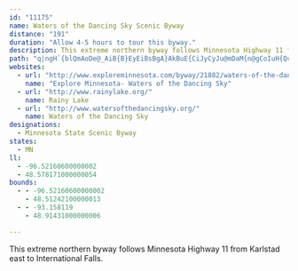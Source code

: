 ```yaml
---
id: "11175"
name: Waters of the Dancing Sky Scenic Byway
distance: "191"
duration: "Allow 4-5 hours to tour this byway."
description: This extreme northern byway follows Minnesota Highway 11 from Karlstad east to International Falls.
path: "q|ngH`{blQmAoDe@_AiB{B}EyEiBsBgA}AkBuE{CiJyCyJu@mDaM{n@gCoIuH{QcDgJoAgFsJke@cAiHg@aGGgF@yDHsB\\sFZsBvB{K~@gG^kG@oGEmDa@mGmEy_@}AaHiBmFeCmE_T}XoDeEgHiGa`A{t@mCgBwDgB}LsCkE}A{DmCeJuH}CyBgGeCmA[aCWkCGy`@k@iAQ{CaAcAe@qCyBeCaDiAkBcIqPoI{QqC{H_\\obA_JqYi@aCuAmIeH{e@cA{I{BuVs@uLu@qQa@aLg@qg@Y_Ec@aEo@gEcD}PeAeEgA{GqMip@kYylBwXkbBiDoTqLe~@}_@mrCkCiS}AoPe@uGi@kHs@mNcGmkBs@kS_Cmv@s@kRcNo{C{@uLkEi`@gAkJm@_EmCsMuAsFu[uhAyCgIsC_GmB}Csg@yq@wEyDuDmBm^{LmDyAkBgA}AsAiBmByAwBmBoDeBeFy@mDs@_Ei@cFOsEKqIF}h@_EWiCu@mC}AiBmBmBsCiwAuyCu`@kgA{Laa@iU}v@yn@efC{d@gbC}EqUaJ_`@eOup@mF{RghAgwD_CmHyBoEwEaHy_@{^soAilA}H_IcIgHeDgBgEsAoAM_c@YaFQ}GmDkBsA}CmDwAyBiB_Eul@scBiC{Fig@{}@gEsImDeIgTsh@s^w~@}DmNo^kcBk`@_hB{GiZoDuNaDeN}Jya@cBeJi@{DcAaMuK_kBeCi]eb@k_Fc@yGY{LEwUO_zGYwlC?g\\DyFIcMDqHA_PNi]?eWNoa@BebA]}m@Um}B`@gEbAmElBcHb@yBZsCLgEOmDW_CyBsOc@cEQkDmA_c@u@m\\o@{gC_@qdCC{eAEmIIaFo@uH_AmGmAmFcA_D_DyIiBaEir@kgBeBuFsAeGaZiwBmFoe@wHkj@yAgO]aG[qJwEcfBmP_sC[sCY{AuAoFa@cA{s@q}AiAuCs@eCoAsFo@sDsTe_BmXkqB]oBaAmIy@oOiPy_E_AeOgDqa@q@mKyDmc@kAsJcDkOiBmHcQut@yTe}@uYslAeBuH_BgIy@yFy@{He@gG{GusAgFeaAgFedA?yJTgGRmCXaCj@sDh@}B|@oCdC{FbBiCvBoCtB_BtBqAtAm@nD_ApFg@nb@A~KHlEUnC_Ab@q@p@q@|@iA|AmC|C_IfHwPjwAwgD|Uek@fF}M|CsJlJy[~fBm}FjGaRbIcUvEwNbXo|@xP{n@fG}ShuAarEbw@ugCfqAqhE`IkV|Qsh@xVwy@hAaExAyEhCiKhBkIxDkUntBa~Ntq@izEvCoQbFqVnA_H`Jom@bCoS|Cw\\bCcRptBszNnCuP|EyUbBkJrQgnAlDmWbBaP~@aLr@aHrBoObmBcyMxA_KdBuJzEkVzB{NjGwc@lCeXhBoOrC}QnPakAb@qFTyF@}FOgK{NwrI{Do`CWmQu@i^OkO@cGh@gJh@{E\\iBpCcMp@kDh@iE^sETsE@_DAsz@NsDTsBbAeFVgEd@wz@]w~AKe`BDmJJyBl@gFdAuFf@eB~AyDhB_DxBaC~BeBzb@qStDeCx@w@bBaCxA{C`B{EpAcH\\aDvJijAfRsxBRsJE{FyBof@u@gWy@qSAmFF{FvGmlAdRwcBVuDtAgMRgFFikBQ}Ic@uGe@yEmB_KuAcFsCyGyIoNoHaKkFaIy@{AyDqJgAuE{AgIo@oKMqH?_\\\\kpFj@elOB{DHsBt@yF^kBn@sBdpAaoC`CgE~BeCdCmA|@W~AOrt@ChVJlv@vC~FErDw@jFgBdTaKl@_@tAyAfAsAx@sAhAqCrCcKhPak@pA_G|@aHjLiyAJyCFoGIqDi@eP_Aob@kJmfBEmC?uG~Aeh@x@eUXiExAqQbDy]r@_OdAe`@v@kRv@uG`Jsg@vAsKJaBRyDHyHs@uhAH_FT_D^yCfAgFzBaGt[ml@lF}JlE_J`DaIng@ujArAaDh@eBhAgFn@gERsI?qZi@}bBsAmoCi@keD{@kj@g@_W[}}@m@kgCD}PL_wBXobAWqLq@aHaBuIsBmI_BoHo@sDsAsM[wHGeGBsGd@kV^{JVmChDaXb@cGJkI?a\\oCee@M{DIaUEiDKqBY_DiE}XYmCYsCMiE?cCByDbAoIlCoQz@iLbA_Z|@_OjAiNXiFHkCJ_nAHcKr@}[Es[@}G~@u}@FqB^mE|I_bAXeBrAmFrAmCxByCrAgAlD_Bnd@oNlEeBdD{A`EeCjCqB|r@cm@rB_BlBgAhCeAnE_Ahm@aFnB_@bCy@lDeBxOcLdEcBfCo@bF]znBjB`m@^poAr@|FGbUXvWIrQNjA@xCj@dJzDbDdBtCl@`CLdNcA|][pFu@vHsAlCcAxBuAfd@{g@lHwIr@iApBsFpAmG^sFMis@v@q{@HoRWsnKDeTl@yeAUcRc@{My@uU{@eZ{IykCMuKBsf@H}`@OmLi@{KsP{rBo@cJ_@gIIaHe@g_B_@mz@CuQEaG_@sNs@gLe@{DcE}WqA{JyC_\\_Eag@IiBiB}`EC{PKkL@qFEyIO}HOsC_@aDu@}E}AuFqBmEeB{CwKuNyA_CaEmJsAoEkAqFsJom@iCiO}FcX{@eFw@oGUmJEqSHkG?u`@Jgn@EaGYeFo@cGcBeKgCaJw[iy@cGiPuPmb@sDgKoKwXyA_Dme@umAeAsBcAsAgCkCkCmAgBg@sEQiiAEcwARkHMsBMoA_@_Bs@_Aq@s@m@sYe]kJ{LuKiWiS{f@uJcUa@yASkAi@yHc@gC_BmEyCmE}@qCi@mCAgAXuEJmKBq[?uHlED?kh@C{H_@cVn@w{AUyHc@gG_A{G_d@}xByAmOwAed@iDs|AYaJUsJEyJp@mfA\\mE^mDbAaGdA_DjDgIxBoGj@sCt@_Fb@uHb@_r@NiFXeE~@cIhGkb@dBgJ~E{TlB{KnAwLhAuNbBoRhCwWhF{n@`A{NJ{C?sGImGQmDaA{KyDmb@AaFNqFj@uDh@cC`FoO|@wDVeCHsFOaDmAmO{@oNMkD?mBHgBNkBbB}LvCgRnEkWjJ_h@rCyRRkBTgD?yCK_AsAaJG_BA}JIkCgIk{@YyDuAmMs@uEmE}Si@_DOgBIyABeGSqOOsGy@uLEkB@aAx@sGh@sAVQ|BpDp@f@X@NAdA_AjEsCdA_ATa@F_@JyE[}LOcDn@qIGqBKy@[eAIk@YoDKkCD_AVaA"
websites:
  - url: "http://www.exploreminnesota.com/byway/21882/waters-of-the-dancing-sky"
    name: "Explore Minnesota- Waters of the Dancing Sky"
  - url: "http://www.rainylake.org/"
    name: Rainy Lake
  - url: "http://www.watersofthedancingsky.org/"
    name: Waters of the Dancing Sky
designations:
  - Minnesota State Scenic Byway
states:
  - MN
ll:
  - -96.52160600000002
  - 48.578171000000054
bounds:
  - - -96.52160600000002
    - 48.51242100000013
  - - -93.158119
    - 48.91431000000006

---
```


This extreme northern byway follows Minnesota Highway 11 from Karlstad east to International Falls.
